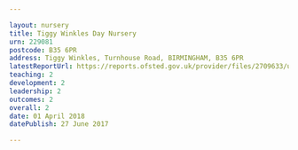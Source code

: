 ```yaml
---

layout: nursery
title: Tiggy Winkles Day Nursery
urn: 229081
postcode: B35 6PR
address: Tiggy Winkles, Turnhouse Road, BIRMINGHAM, B35 6PR
latestReportUrl: https://reports.ofsted.gov.uk/provider/files/2709633/urn/229081.pdf
teaching: 2
development: 2
leadership: 2
outcomes: 2
overall: 2
date: 01 April 2018 
datePublish: 27 June 2017

---
```

